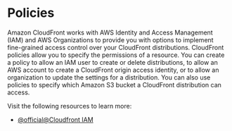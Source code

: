 # Policies

Amazon CloudFront works with AWS Identity and Access Management (IAM) and AWS Organizations to provide you with options to implement fine-grained access control over your CloudFront distributions. CloudFront policies allow you to specify the permissions of a resource. You can create a policy to allow an IAM user to create or delete distributions, to allow an AWS account to create a CloudFront origin access identity, or to allow an organization to update the settings for a distribution. You can also use policies to specify which Amazon S3 bucket a CloudFront distribution can access.

Visit the following resources to learn more:

- [@official@Cloudfront IAM](https://docs.aws.amazon.com/AmazonCloudFront/latest/DeveloperGuide/security-iam.html)
